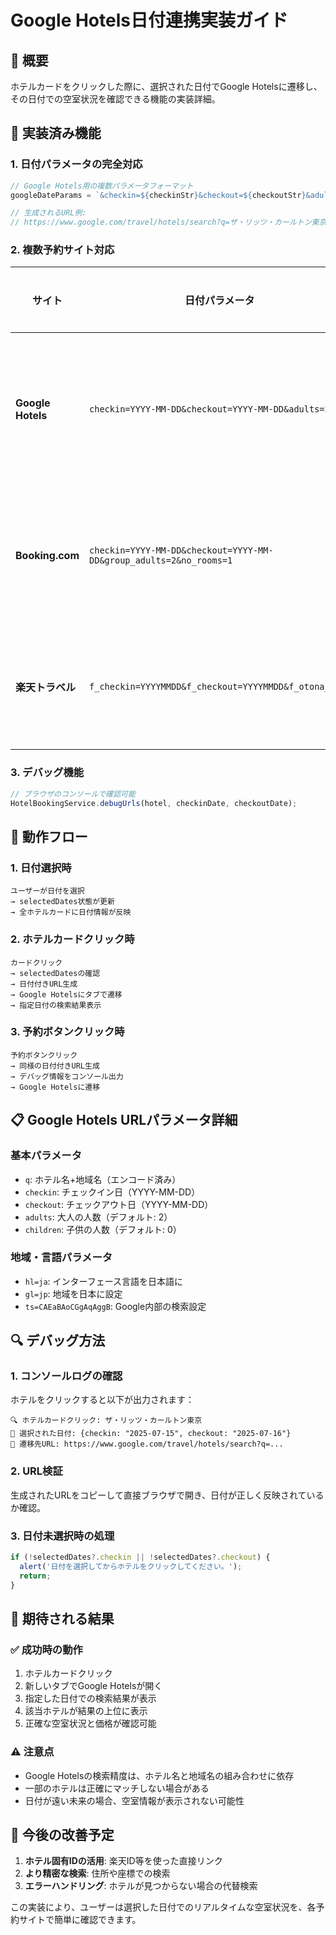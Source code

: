 # Google Hotels日付連携実装ガイド

## 🎯 概要

ホテルカードをクリックした際に、選択された日付でGoogle Hotelsに遷移し、その日付での空室状況を確認できる機能の実装詳細。

## 🔧 実装済み機能

### 1. 日付パラメータの完全対応

```typescript
// Google Hotels用の複数パラメータフォーマット
googleDateParams = `&checkin=${checkinStr}&checkout=${checkoutStr}&adults=2&children=0`;

// 生成されるURL例:
// https://www.google.com/travel/hotels/search?q=ザ・リッツ・カールトン東京+港区&checkin=2025-07-15&checkout=2025-07-16&adults=2&children=0&hl=ja&gl=jp&ts=CAEaBAoCGgAqAggB
```

### 2. 複数予約サイト対応

| サイト | 日付パラメータ | 追加情報 |
|--------|---------------|----------|
| **Google Hotels** | `checkin=YYYY-MM-DD&checkout=YYYY-MM-DD&adults=2` | 最も確実に日付が反映 |
| **Booking.com** | `checkin=YYYY-MM-DD&checkout=YYYY-MM-DD&group_adults=2&no_rooms=1` | 詳細な宿泊条件付き |
| **楽天トラベル** | `f_checkin=YYYYMMDD&f_checkout=YYYYMMDD&f_otona_su=2` | 独自フォーマット |

### 3. デバッグ機能

```typescript
// ブラウザのコンソールで確認可能
HotelBookingService.debugUrls(hotel, checkinDate, checkoutDate);
```

## 🎪 動作フロー

### 1. 日付選択時
```
ユーザーが日付を選択 
→ selectedDates状態が更新
→ 全ホテルカードに日付情報が反映
```

### 2. ホテルカードクリック時
```
カードクリック
→ selectedDatesの確認
→ 日付付きURL生成
→ Google Hotelsにタブで遷移
→ 指定日付の検索結果表示
```

### 3. 予約ボタンクリック時
```
予約ボタンクリック
→ 同様の日付付きURL生成
→ デバッグ情報をコンソール出力
→ Google Hotelsに遷移
```

## 📋 Google Hotels URLパラメータ詳細

### 基本パラメータ
- `q`: ホテル名+地域名（エンコード済み）
- `checkin`: チェックイン日（YYYY-MM-DD）
- `checkout`: チェックアウト日（YYYY-MM-DD）
- `adults`: 大人の人数（デフォルト: 2）
- `children`: 子供の人数（デフォルト: 0）

### 地域・言語パラメータ
- `hl=ja`: インターフェース言語を日本語に
- `gl=jp`: 地域を日本に設定
- `ts=CAEaBAoCGgAqAggB`: Google内部の検索設定

## 🔍 デバッグ方法

### 1. コンソールログの確認
ホテルをクリックすると以下が出力されます：
```
🔍 ホテルカードクリック: ザ・リッツ・カールトン東京
📅 選択された日付: {checkin: "2025-07-15", checkout: "2025-07-16"}
🔗 遷移先URL: https://www.google.com/travel/hotels/search?q=...
```

### 2. URL検証
生成されたURLをコピーして直接ブラウザで開き、日付が正しく反映されているか確認。

### 3. 日付未選択時の処理
```typescript
if (!selectedDates?.checkin || !selectedDates?.checkout) {
  alert('日付を選択してからホテルをクリックしてください。');
  return;
}
```

## 🎯 期待される結果

### ✅ 成功時の動作
1. ホテルカードクリック
2. 新しいタブでGoogle Hotelsが開く
3. 指定した日付での検索結果が表示
4. 該当ホテルが結果の上位に表示
5. 正確な空室状況と価格が確認可能

### ⚠️ 注意点
- Google Hotelsの検索精度は、ホテル名と地域名の組み合わせに依存
- 一部のホテルは正確にマッチしない場合がある
- 日付が遠い未来の場合、空室情報が表示されない可能性

## 🔄 今後の改善予定

1. **ホテル固有IDの活用**: 楽天ID等を使った直接リンク
2. **より精密な検索**: 住所や座標での検索
3. **エラーハンドリング**: ホテルが見つからない場合の代替検索

この実装により、ユーザーは選択した日付でのリアルタイムな空室状況を、各予約サイトで簡単に確認できます。